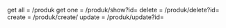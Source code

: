 get all = /produk
get one = /produk/show?id=
delete = /produk/delete?id=
create = /produk/create/
update = /produk/update?id=